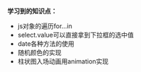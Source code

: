 **学习到的知识点：**

* js对象的遍历for...in
* select.value可以直接拿到下拉框的选中值
* date各种方法的使用
* 随机颜色的实现
* 柱状图入场动画用animation实现
